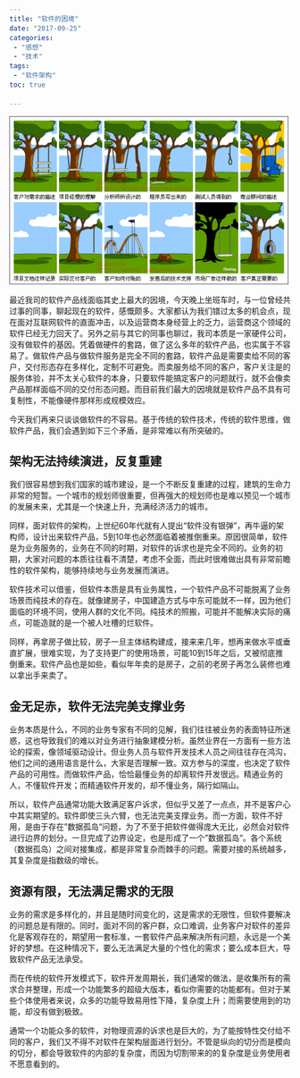 ```yaml
---
title: "软件的困境"
date: "2017-09-25"
categories:
 - "感想"
 - "技术"
tags:
 - "软件架构"
toc: true

---
```


![](/images/y17/soft_rm_.jpg)

最近我司的软件产品线面临其史上最大的因境，今天晚上坐班车时，与一位曾经共过事的同事，聊起现在的软件，感慨颇多。大家都认为我们镨过太多的机会点，现在面对互联网软件的直面冲击，以及运营商本身经营上的乏力，运营商这个领域的软件已经无力回天了。另外之前与其它的同事也聊过，我司本质是一家硬件公司，没有做软件的基因。凭着做硬件的套路，做了这么多年的软件产品，也实属于不容易了。做软件产品与做软件服务是完全不同的套路，软件产品是需要卖给不同的客户，交付形态存在多样化，定制不可避免。而卖服务给不同的客户，客户关注是的服务体验，并不太关心软件的本身，只要软件能搞定客户的问题就行，就不会像卖产品那样面临不同的交付形态问题。而目前我们最大的因境就是软件产品不具有可复制性，不能像硬件那样形成规模效应。

<!--more-->
今天我们再来只谈谈做软件的不容易。基于传统的软件技术，传统的软件思维，做软件产品，我们会遇到如下三个矛盾，是非常难以有所突破的。

## 架构无法持续演进，反复重建

我们很容易想到我们国家的城市建设，是一个不断反复重建的过程，建筑的生命力非常的短暂。一个城市的规划师很重要，但再强大的规划师也是难以预见一个城市的发展未来，尤其是一个快速上升，充满经济活力的城市。

同样，面对软件的架构，上世纪60年代就有人提出“软件没有银弹”，再牛逼的架构师，设计出来软件产品，5到10年也必然面临着被推倒重来。原因很简单，软件是为业务服务的，业务在不同的时期，对软件的诉求也是完全不同的。业务的初期，大家对问题的本质往往看不清楚，考虑不全面，而此时很难做出具有非常前瞻性的软件架构，能够持续地与业务发展而演进。

软件技术可以借鉴，但软件本质是具有业务属性，一个软件产品不可能脱离了业务场景而纯技术的存在。就像建房子，中国建造方式与中东可能就不一样，因为他们面临的环境不同，使用人群的文化不同。纯技术的照搬，可能并不能解决实际的痛点，可能造就的是一个被人吐槽的烂软件。

同样，再拿房子做比较，房子一旦主体结构建成，接来来几年，想再来做水平或垂直扩展，很难实现，为了支持更广的使用场景，可能10到15年之后，又被彻底推倒重来。软件产品也是如些，看似年年卖的是房子，之前的老房子再怎么装修也难以拿出手来卖了。

## 金无足赤，软件无法完美支撑业务

业务本质是什么，不同的业务专家有不同的见解，我们往往被业务的表面特征所迷惑，这也导致我们的难以对业务进行抽象建模分析。虽然业界在一方面有一些方法论的探索，像领域驱动设计。但业务人员与软件开发技术人员之间往往存在鸿沟，他们之间的通用语言是什么，大家是否理解一致。双方参与的深度，也决定了软件产品的可用性。而做软件产品，恰恰最懂业务的却离软件开发很远。精通业务的人，不懂软件开发；而精通软件开发的，却不懂业务，隔行如隔山。

所以，软件产品通常功能大致满足客户诉求，但似乎又差了一点点，并不是客户心中其实期望的。软件即使三头六臂，也无法完美支撑业务。而一方面，软件不好用，是由于存在”数据孤岛“问题，为了不至于把软件做得庞大无比，必然会对软件进行边界的划分。一旦完成了边界设定，也是形成了一个”数据孤岛“。各个系统（数据孤岛）之间对接集成，都是非常复杂而棘手的问题。需要对接的系统越多，其复杂度是指数级的增长。

## 资源有限，无法满足需求的无限

业务的需求是多样化的，并且是随时间变化的，这是需求的无限性，但软件要解决的问题总是有限的。同时，面对不同的客户群，众口难调，业务客户对软件的差异化是客观存在的，期望用一套标准，一套软件产品来解决所有问题，永远是一个美好的梦想。在这种情况下，要么无法满足大量的个性化的需求；要么成本巨大，导致软件产品无法承受。

而在传统的软件开发模式下，软件开发周期长，我们通常的做法，是收集所有的需求合并整理，形成一个功能繁多的超级大版本，看似你需要的功能都有。但对于某些个体使用者来说，众多的功能导致易用性下降，复杂度上升；而需要使用到的功能，却没有做到极致。

通常一个功能众多的软件，对物理资源的诉求也是巨大的，为了能按特性交付给不同的客户，我们又不得不对软件在架构层面进行划分。不管是纵向的切分而是模向的切分，都会导致软件的内部的复杂度，而因为切割带来的的复杂度是业务使用者不愿意看到的。
